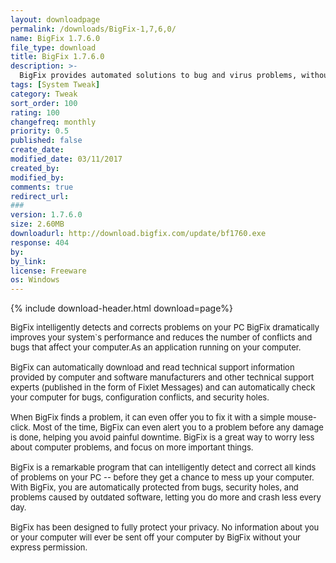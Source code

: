```yaml
---
layout: downloadpage
permalink: /downloads/BigFix-1,7,6,0/
name: BigFix 1.7.6.0
file_type: download
title: BigFix 1.7.6.0
description: >-
  BigFix provides automated solutions to bug and virus problems, without compromising your privacy. 
tags: [System Tweak]
category: Tweak
sort_order: 100
rating: 100
changefreq: monthly
priority: 0.5
published: false
create_date: 
modified_date: 03/11/2017
created_by: 
modified_by: 
comments: true
redirect_url: 
### 
version: 1.7.6.0
size: 2.60MB
downloadurl: http://download.bigfix.com/update/bf1760.exe
response: 404
by: 
by_link: 
license: Freeware
os: Windows
---
```


{% include download-header.html download=page%}

<p style="fix-download-text !important">
<p><font size="2">BigFix intelligently detects and corrects problems on your PC BigFix dramatically improves your system`s performance and reduces the number of conflicts and bugs that affect your computer.As an application running on your computer. <br />
<br />
BigFix can automatically download and read technical support information provided by computer and software manufacturers and other technical support <br />
experts (published in the form of Fixlet Messages) and can automatically check your computer for bugs, configuration conflicts, and security holes. <br />
<br />
When BigFix finds a problem, it can even offer you to fix it with a simple mouse-click. Most of the time, BigFix can even alert you to a problem before any damage is done, helping you avoid painful downtime. BigFix is a great way to worry less about computer problems, and focus on more important things. <br />
<br />
BigFix is a remarkable program that can intelligently detect and correct all kinds of problems on your PC -- before they get a chance to mess up your computer. With BigFix, you are automatically protected from bugs, security holes, and problems caused by outdated software, letting you do more and crash less every day. <br />
<br />
BigFix has been designed to fully protect your privacy. No information about you or your computer will ever be sent off your computer by BigFix without your express permission.</font></p></p>
